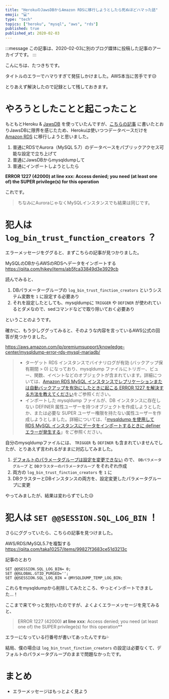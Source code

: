 ```yaml
---
title: "HerokuのJawsDBからAmazon RDSに移行しようとしたら死ぬほどハマった話"
emoji: "💻"
type: "tech"
topics: ["heroku", "mysql", "aws", "rds"]
published: true
published_at: 2020-02-03
---
```


:::message
この記事は、2020-02-03に別のブログ媒体に投稿した記事のアーカイブです。
:::

こんにちは、たつきちです。

タイトルのエラーでハマりすぎて発狂しかけました。AWS本当に苦手です😥

とりあえず解決したので記録として残しておきます。

# やろうとしたことと起こったこと

もともとHeroku & [JawsDB](https://elements.heroku.com/addons/jawsdb) を使っていたんですが、[こちらの記事]() に書いたとおりJawsDBに限界を感じたため、Herokuは使いつつデータベースだけを [Amazon RDS](https://aws.amazon.com/jp/rds/) に移行しようと思いました。

1. 普通にRDSでAurora（MySQL 5.7）のデータベースをパブリックアクセス可能な設定で立ち上げて
1. 普通にJawsDBからmysqldumpして
1. 普通にインポートしようとしたら

**ERROR 1227 (42000) at line xxx: Access denied; you need (at least one of) the SUPER privilege(s) for this operation**

これです。

> ちなみにAuroraじゃなくMySQLインスタンスでも結果は同じです。

# 犯人は `log_bin_trust_function_creators` ？

エラーメッセージをググると、まずこちらの記事が見つかりました。

MySQLのDBからAWSのRDSへデータをインポートする
<https://qiita.com/hikey/items/ab5fca33849d3e3929cb>

読んでみると、

1. DBパラメーターグループの `log_bin_trust_finction_creators` というシステム変数を `1` に設定する必要あり
1. それを設定したとしても、mysqldumpに `TRIGGER` や `DEFINER` が使われているとダメなので、sedコマンドなどで取り除いておく必要あり

ということのようです。

確かに、もう少しググってみると、そのような内容を言っているAWS公式の回答が見つかりました。

<https://aws.amazon.com/jp/premiumsupport/knowledge-center/mysqldump-error-rds-mysql-mariadb/>

> * ターゲット RDS インスタンスでバイナリログが有効 (バックアップ保有期間 > 0) になっており、mysqldump ファイルにトリガー、ビュー、関数、イベントなどのオブジェクトが含まれています。詳細については、[Amazon RDS MySQL インスタンスでレプリケーションまたは自動バックアップを有効にしたときに起こる ERROR 1227 を解決する方法を教えてください](https://aws.amazon.com/jp/premiumsupport/knowledge-center/error-1227-mysqldump/)をご参照ください。
> * インポートした mysqldump ファイルが、DB インスタンスに存在しない DEFINER 属性ユーザーを持つオブジェクトを作成しようとしたか、または必要な SUPER ユーザー権限を持たない属性ユーザーを作成しようとしました。詳細については、「[mysqldump を使用して RDS MySQL インスタンスにデータをインポートするときに definer エラーが発生する](https://aws.amazon.com/jp/premiumsupport/knowledge-center/definer-error-mysqldump/)」をご参照ください。

自分のmysqldumpファイルには、 `TRIGGER` も `DEFINER` も含まれていませんでしたが、とりあえず言われるがままに対応してみました。

1. [デフォルトのパラメータグループは設定を変更できない](https://aws.amazon.com/jp/premiumsupport/knowledge-center/rds-modify-parameter-group-values/) ので、 `DBパラメータグループ` と `DBクラスターのパラメータグループ` をそれぞれ作成
1. 両方の `log_bin_trust_finction_creators` を `1` に
1. DBクラスターとDBインスタンスの両方を、設定変更したパラメータグループに変更

やってみましたが、結果は変わらずでした😥

# 犯人は `SET @@SESSION.SQL_LOG_BIN`  ！

さらにググっていたら、こちらの記事を見つけました。

AWS/RDS/MySQL5.7を複製する
<https://qiita.com/taka10257/items/99827f3683ce51d3213c>

記事のとおり

```
SET @@SESSION.SQL_LOG_BIN= 0;
SET @@GLOBAL.GTID_PURGED='';
SET @@SESSION.SQL_LOG_BIN = @MYSQLDUMP_TEMP_LOG_BIN;
```

これらをmysqldumpから削除してみたところ、やっとインポートできました…！

ここまで来てやっと気付いたのですが、よくよくエラーメッセージを見てみると、

> ERROR 1227 (42000) **at line xxx**: Access denied; you need (at least one of) the SUPER privilege(s) for this operation**

エラーになっている行番号が書いてあったんですね💦

結局、僕の場合は `log_bin_trust_finction_creators` の設定は必要なくて、デフォルトのパラメータグループのままで問題なかったです。

# まとめ

* エラーメッセージはもっとよく見よう
